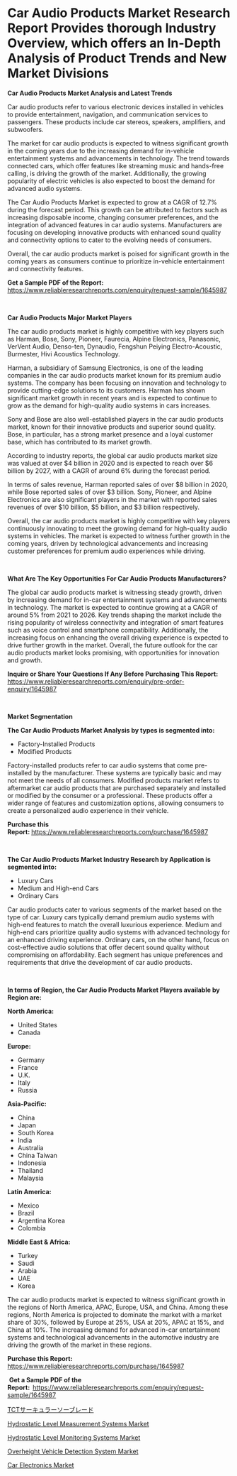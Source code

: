 <p><h1>Car Audio Products Market Research Report Provides thorough Industry Overview, which offers an In-Depth Analysis of Product Trends and New Market Divisions</h1></p><p><strong>Car Audio Products Market Analysis and Latest Trends</strong></p>
<p><p>Car audio products refer to various electronic devices installed in vehicles to provide entertainment, navigation, and communication services to passengers. These products include car stereos, speakers, amplifiers, and subwoofers.</p><p>The market for car audio products is expected to witness significant growth in the coming years due to the increasing demand for in-vehicle entertainment systems and advancements in technology. The trend towards connected cars, which offer features like streaming music and hands-free calling, is driving the growth of the market. Additionally, the growing popularity of electric vehicles is also expected to boost the demand for advanced audio systems.</p><p>The Car Audio Products Market is expected to grow at a CAGR of 12.7% during the forecast period. This growth can be attributed to factors such as increasing disposable income, changing consumer preferences, and the integration of advanced features in car audio systems. Manufacturers are focusing on developing innovative products with enhanced sound quality and connectivity options to cater to the evolving needs of consumers.</p><p>Overall, the car audio products market is poised for significant growth in the coming years as consumers continue to prioritize in-vehicle entertainment and connectivity features.</p></p>
<p><strong>Get a Sample PDF of the Report:&nbsp;</strong> <a href="https://www.reliableresearchreports.com/enquiry/request-sample/1645987">https://www.reliableresearchreports.com/enquiry/request-sample/1645987</a></p>
<p>&nbsp;</p>
<p><strong>Car Audio Products Major Market Players</strong></p>
<p><p>The car audio products market is highly competitive with key players such as Harman, Bose, Sony, Pioneer, Faurecia, Alpine Electronics, Panasonic, VerVent Audio, Denso-ten, Dynaudio, Fengshun Peiying Electro-Acoustic, Burmester, Hivi Acoustics Technology. </p><p>Harman, a subsidiary of Samsung Electronics, is one of the leading companies in the car audio products market known for its premium audio systems. The company has been focusing on innovation and technology to provide cutting-edge solutions to its customers. Harman has shown significant market growth in recent years and is expected to continue to grow as the demand for high-quality audio systems in cars increases.</p><p>Sony and Bose are also well-established players in the car audio products market, known for their innovative products and superior sound quality. Bose, in particular, has a strong market presence and a loyal customer base, which has contributed to its market growth.</p><p>According to industry reports, the global car audio products market size was valued at over $4 billion in 2020 and is expected to reach over $6 billion by 2027, with a CAGR of around 6% during the forecast period.</p><p>In terms of sales revenue, Harman reported sales of over $8 billion in 2020, while Bose reported sales of over $3 billion. Sony, Pioneer, and Alpine Electronics are also significant players in the market with reported sales revenues of over $10 billion, $5 billion, and $3 billion respectively.</p><p>Overall, the car audio products market is highly competitive with key players continuously innovating to meet the growing demand for high-quality audio systems in vehicles. The market is expected to witness further growth in the coming years, driven by technological advancements and increasing customer preferences for premium audio experiences while driving.</p></p>
<p>&nbsp;</p>
<p><strong>What Are The Key Opportunities For Car Audio Products Manufacturers?</strong></p>
<p><p>The global car audio products market is witnessing steady growth, driven by increasing demand for in-car entertainment systems and advancements in technology. The market is expected to continue growing at a CAGR of around 5% from 2021 to 2026. Key trends shaping the market include the rising popularity of wireless connectivity and integration of smart features such as voice control and smartphone compatibility. Additionally, the increasing focus on enhancing the overall driving experience is expected to drive further growth in the market. Overall, the future outlook for the car audio products market looks promising, with opportunities for innovation and growth.</p></p>
<p><strong>Inquire or Share Your Questions If Any Before Purchasing This Report:</strong> <a href="https://www.reliableresearchreports.com/enquiry/pre-order-enquiry/1645987">https://www.reliableresearchreports.com/enquiry/pre-order-enquiry/1645987</a></p>
<p>&nbsp;</p>
<p><strong>Market Segmentation</strong></p>
<p><strong>The Car Audio Products Market Analysis by types is segmented into:</strong></p>
<p><ul><li>Factory-Installed Products</li><li>Modified Products</li></ul></p>
<p><p>Factory-installed products refer to car audio systems that come pre-installed by the manufacturer. These systems are typically basic and may not meet the needs of all consumers. Modified products market refers to aftermarket car audio products that are purchased separately and installed or modified by the consumer or a professional. These products offer a wider range of features and customization options, allowing consumers to create a personalized audio experience in their vehicle.</p></p>
<p><strong>Purchase this Report:&nbsp;</strong><a href="https://www.reliableresearchreports.com/purchase/1645987">https://www.reliableresearchreports.com/purchase/1645987</a></p>
<p>&nbsp;</p>
<p><strong>The Car Audio Products Market Industry Research by Application is segmented into:</strong></p>
<p><ul><li>Luxury Cars</li><li>Medium and High-end Cars</li><li>Ordinary Cars</li></ul></p>
<p><p>Car audio products cater to various segments of the market based on the type of car. Luxury cars typically demand premium audio systems with high-end features to match the overall luxurious experience. Medium and high-end cars prioritize quality audio systems with advanced technology for an enhanced driving experience. Ordinary cars, on the other hand, focus on cost-effective audio solutions that offer decent sound quality without compromising on affordability. Each segment has unique preferences and requirements that drive the development of car audio products.</p></p>
<p>&nbsp;</p>
<p><strong>In terms of Region, the Car Audio Products Market Players available by Region are:</strong></p>
<p>
    <p> <strong> North America: </strong>
        <ul>
            <li>United States</li>
            <li>Canada</li>
        </ul>
        </p> 
    <p> <strong> Europe: </strong>
        <ul>
            <li>Germany</li>
            <li>France</li>
            <li>U.K.</li>
            <li>Italy</li>
            <li>Russia</li>
        </ul>
        </p> 
    <p> <strong> Asia-Pacific: </strong>
        <ul>
            <li>China</li>
            <li>Japan</li>
            <li>South Korea</li>
            <li>India</li>
            <li>Australia</li>
            <li>China Taiwan</li>
            <li>Indonesia</li>
            <li>Thailand</li>
            <li>Malaysia</li>
        </ul>
        </p> 
    <p> <strong> Latin America: </strong>
        <ul>
            <li>Mexico</li>
            <li>Brazil</li>
            <li>Argentina Korea</li>
            <li>Colombia</li>
        </ul>
        </p> 
    <p> <strong> Middle East & Africa: </strong>
        <ul>
            <li>Turkey</li>
            <li>Saudi</li>
            <li>Arabia</li>
            <li>UAE</li>
            <li>Korea</li>
        </ul>
    </p>
    </p>
<p><p>The car audio products market is expected to witness significant growth in the regions of North America, APAC, Europe, USA, and China. Among these regions, North America is projected to dominate the market with a market share of 30%, followed by Europe at 25%, USA at 20%, APAC at 15%, and China at 10%. The increasing demand for advanced in-car entertainment systems and technological advancements in the automotive industry are driving the growth of the market in these regions.</p></p>
<p><strong>Purchase this Report: </strong><a href="https://www.reliableresearchreports.com/purchase/1645987">https://www.reliableresearchreports.com/purchase/1645987</a></p>
<p>&nbsp;<strong>Get a Sample PDF of the Report:&nbsp;&nbsp;</strong><a href="https://www.reliableresearchreports.com/enquiry/request-sample/1645987">https://www.reliableresearchreports.com/enquiry/request-sample/1645987</a></p>
<p><strong></strong></p>
<p><p><a href="https://github.com/jkjreqjscoxx7/Market-Research-Report-List-1/blob/main/5380522188411.md">TCTサーキュラーソーブレード</a></p><p><a href="https://issuu.com/reportprime-2/docs/hydrostatic-level-measurement-systems-market-size-">Hydrostatic Level Measurement Systems Market</a></p><p><a href="https://issuu.com/reportprime-2/docs/hydrostatic-level-monitoring-systems-market-size-2">Hydrostatic Level Monitoring Systems Market</a></p><p><a href="https://github.com/brenzgnarento/Market-Research-Report-List-1/blob/main/overheight-vehicle-detection-system-market.md">Overheight Vehicle Detection System Market</a></p><p><a href="https://github.com/jerrycopelandthomaswsqd8q/Market-Research-Report-List-1/blob/main/car-electronics-market.md">Car Electronics Market</a></p></p>
